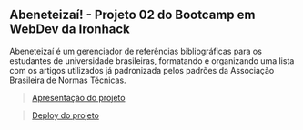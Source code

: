 ## Abeneteizaí! - Projeto 02 do Bootcamp em WebDev da Ironhack

Abeneteizaí é um gerenciador de referências bibliográficas para os estudantes de universidade brasileiras, formatando e organizando uma lista com os artigos utilizados já padronizada pelos padrões da Associação Brasileira de Normas Técnicas.

> [Apresentação do projeto](https://www.canva.com/design/DAE4t-gv1-Q/Vx3bnVd0tJ_rvTUASezcMA/view?utm_content=DAE4t-gv1-Q&utm_campaign=designshare&utm_medium=link&utm_source=sharebutton)

> [Deploy do projeto](https://Abeneteizaí.netlify.app/)


